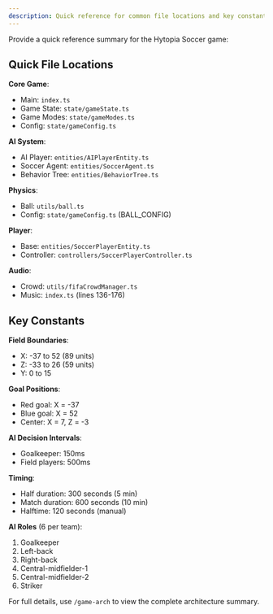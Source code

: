 ```yaml
---
description: Quick reference for common file locations and key constants
---
```


Provide a quick reference summary for the Hytopia Soccer game:

## Quick File Locations

**Core Game**:
- Main: `index.ts`
- Game State: `state/gameState.ts`
- Game Modes: `state/gameModes.ts`
- Config: `state/gameConfig.ts`

**AI System**:
- AI Player: `entities/AIPlayerEntity.ts`
- Soccer Agent: `entities/SoccerAgent.ts`
- Behavior Tree: `entities/BehaviorTree.ts`

**Physics**:
- Ball: `utils/ball.ts`
- Config: `state/gameConfig.ts` (BALL_CONFIG)

**Player**:
- Base: `entities/SoccerPlayerEntity.ts`
- Controller: `controllers/SoccerPlayerController.ts`

**Audio**:
- Crowd: `utils/fifaCrowdManager.ts`
- Music: `index.ts` (lines 136-176)

## Key Constants

**Field Boundaries**:
- X: -37 to 52 (89 units)
- Z: -33 to 26 (59 units)
- Y: 0 to 15

**Goal Positions**:
- Red goal: X = -37
- Blue goal: X = 52
- Center: X = 7, Z = -3

**AI Decision Intervals**:
- Goalkeeper: 150ms
- Field players: 500ms

**Timing**:
- Half duration: 300 seconds (5 min)
- Match duration: 600 seconds (10 min)
- Halftime: 120 seconds (manual)

**AI Roles** (6 per team):
1. Goalkeeper
2. Left-back
3. Right-back
4. Central-midfielder-1
5. Central-midfielder-2
6. Striker

For full details, use `/game-arch` to view the complete architecture summary.
